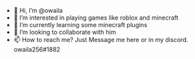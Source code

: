 - 👋 Hi, I’m @owaila
- 👀 I’m interested in playing games like roblox and minecraft
- 🌱 I’m currently learning some minecraft plugins
- 💞️ I’m looking to collaborate with him
- 📫 How to reach me?  Just Message me here or in my discord. owaila256#1882

<!---
 ✨ Discord ✨ https://discord.gg/NdEqaB2Tj3 | https://discord.com/channels/1159776587286335518/1159777375555432502
--->
